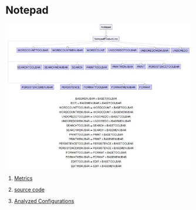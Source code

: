 # Notepad
![image](https://raw.githubusercontent.com/fischerJF/challenge/master/featureModel/notepad.JPG)

1. [Metrics](https://github.com/fischerJF/challenge/blob/master/metrics/notepad.csv)
 
2. [source code](https://github.com/fischerJF/challenge/tree/master/workspace_IncLing/Notepad)
 
3. [Analyzed Configurations](https://github.com/fischerJF/challenge/tree/master/workspace_IncLing/Tools/All_valid_conf/Notepad/products)
